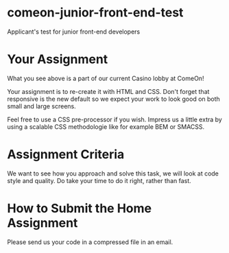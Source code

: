 # comeon-junior-front-end-test
Applicant's test for junior front-end developers

# Your Assignment
What you see above is a part of our current Casino lobby at ComeOn!

Your assignment is to re-create it with HTML and CSS. Don't forget that responsive is the new default so we expect your work to look good on both small and large screens.

Feel free to use a CSS pre-processor if you wish. Impress us a little extra by using a scalable CSS methodologie like for example BEM or SMACSS. 

# Assignment Criteria

We want to see how you approach and solve this task, we will look at code style and quality. Do take your time to do it right, rather than fast.

# How to Submit the Home Assignment

Please send us your code in a compressed file in an email.
